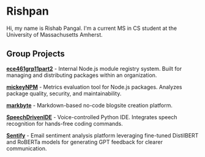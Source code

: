 # Rishpan

Hi, my name is Rishab Pangal. I'm a current MS in CS student at the University of Massachusetts Amherst.

## Group Projects

**[ece461grp11part2](https://github.com/shrijan-swaminathan/ece461grp11part2)** - Internal Node.js module registry system. Built for managing and distributing packages within an organization.

**[mickeyNPM](https://github.com/shrijan-swaminathan/mickeyNPM)** - Metrics evaluation tool for Node.js packages. Analyzes package quality, security, and maintainability.

**[markbyte](https://github.com/AnishLaddha/markbyte)** - Markdown-based no-code blogsite creation platform.

**[SpeechDrivenIDE](https://github.com/shrijan-swaminathan/SpeechDrivenIDE)** - Voice-controlled Python IDE. Integrates speech recognition for hands-free coding commands.

**[Sentify](https://github.com/shrijan-swaminathan/Sentify)** - Email sentiment analysis platform leveraging fine-tuned DistilBERT and RoBERTa models for generating GPT feedback for clearer communication.
